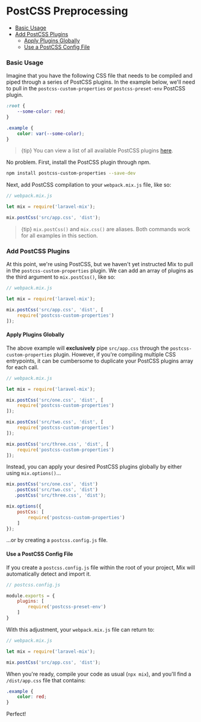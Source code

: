 # PostCSS Preprocessing

-   [Basic Usage](#basic-usage)
-   [Add PostCSS Plugins](#add-postcss-plugins)
    -   [Apply Plugins Globally](#apply-plugins-globally)
    -   [Use a PostCSS Config File](#use-a-postcss-config-file)

### Basic Usage

Imagine that you have the following CSS file that needs to be compiled and piped through a series of PostCSS plugins. In the example below,
we'll need to pull in the `postcss-custom-properties` or `postcss-preset-env` PostCSS plugin.

```css
:root {
    --some-color: red;
}

.example {
    color: var(--some-color);
}
```

> {tip} You can view a list of all available PostCSS plugins [here](https://github.com/postcss/postcss#plugins).

No problem. First, install the PostCSS plugin through npm.

```bash
npm install postcss-custom-properties --save-dev
```

Next, add PostCSS compilation to your `webpack.mix.js` file, like so:

```js
// webpack.mix.js

let mix = require('laravel-mix');

mix.postCss('src/app.css', 'dist');
```

> {tip} `mix.postCss()` and `mix.css()` are aliases. Both commands work for all examples in this section.

### Add PostCSS Plugins

At this point, we're using PostCSS, but we haven't yet instructed Mix to pull in the `postcss-custom-properties` plugin. We can add an array
of plugins as the third argument to `mix.postCss()`, like so:

```js
// webpack.mix.js

let mix = require('laravel-mix');

mix.postCss('src/app.css', 'dist', [
    require('postcss-custom-properties')
]);
```

#### Apply Plugins Globally

The above example will **exclusively** pipe `src/app.css` through the `postcss-custom-properties` plugin. However, if you're compiling multiple CSS entrypoints, it can be cumbersome to duplicate your PostCSS plugins array for each call.

```js
// webpack.mix.js

let mix = require('laravel-mix');

mix.postCss('src/one.css', 'dist', [
    require('postcss-custom-properties')
]);

mix.postCss('src/two.css', 'dist', [
    require('postcss-custom-properties')
]);

mix.postCss('src/three.css', 'dist', [
    require('postcss-custom-properties')
]);
```

Instead, you can apply your desired PostCSS plugins globally by either using `mix.options()`...

```js
mix.postCss('src/one.css', 'dist')
   .postCss('src/two.css', 'dist')
   .postCss('src/three.css', 'dist');

mix.options({
    postCss: [
        require('postcss-custom-properties')
    ]
});
```

...or by creating a `postcss.config.js` file.

#### Use a PostCSS Config File

If you create a `postcss.config.js` file within the root of your project, Mix will automatically detect and import it.

```js
// postcss.config.js

module.exports = {
    plugins: [
        require('postcss-preset-env')
    ]
}
```

With this adjustment, your `webpack.mix.js` file can return to:

```js
// webpack.mix.js

let mix = require('laravel-mix');

mix.postCss('src/app.css', 'dist');
```

When you're ready, compile your code as usual (`npx mix`), and you'll find a `/dist/app.css` file that contains:

```css
.example {
    color: red;
}
```

Perfect!
